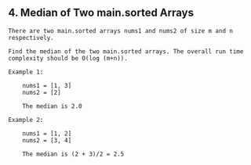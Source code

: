 ## 4\. Median of Two main.sorted Arrays

    There are two main.sorted arrays nums1 and nums2 of size m and n respectively.

    Find the median of the two main.sorted arrays. The overall run time complexity should be O(log (m+n)).

    Example 1:

        nums1 = [1, 3]
        nums2 = [2]

        The median is 2.0

    Example 2:

        nums1 = [1, 2]
        nums2 = [3, 4]

        The median is (2 + 3)/2 = 2.5
 